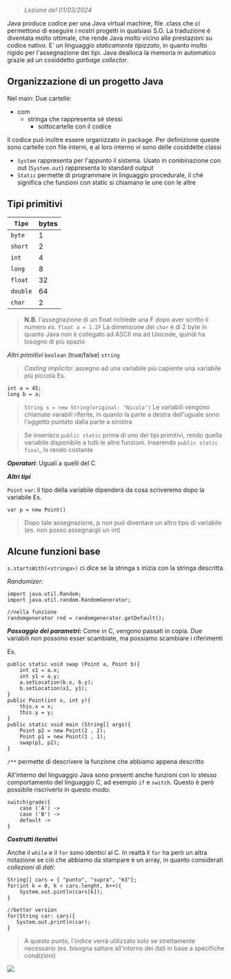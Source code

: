  > *Lezione del 01/03/2024*

Java produce codice per una Java virtual machine, file .class che ci permettono di eseguire i nostri progetti in qualsiasi S.O.
La traduzione è diventata molto ottimale, che rende Java molto vicino alle prestazioni su codice nativo.
E' un linguaggio *staticamente tipizzato*, in quanto molto rigido per l'assegnazione dei tipi.
Java dealloca la memoria in automatico grazie ad un cosiddetto *garbage collector*.

## Organizzazione di un progetto Java
Nel main:
Due cartelle:
- com
	- stringa che rappresenta sé stessi
		- sottocartelle con il codice

Il codice può inoltre essere organizzato in package. Per definizione queste sono cartelle con file interni, e al loro interno vi sono delle cosiddette classi
- ``System`` rappresenta per l'appunto il sistema. Usato in combinazione con out (``System.out``) rappresenta lo standard output
- ``Static`` permette di programmare in linguaggio procedurale, il ché significa che funzioni con static si chiamano le une con le altre

## Tipi primitivi

| ``Tipo``   | bytes |
| ---------- | ----- |
| ``byte``   | 1     |
| ``short``  | 2     |
| ``int``    | 4     |
| ``long``   | 8     |
| ``float``  | 32    |
| ``double`` | 64    |
| ``char``   | 2     |
> **N.B.** l'assegnazione di un float richiede una F dopo aver scritto il numero 
> *es.* ``float a = 1.2F``
> La dimensione dei ``char`` è di 2 byte in quanto Java non è collegato ad ASCII ma ad Unicode, quindi ha bisogno di più spazio

*Altri primitivi*
``boolean`` (true/false)
``string``

> *Casting implicito*: assegno ad una variabile più capiente una variabile più piccola
    Es. 
```
int a = 45;
long b = a;
````

> ``String s = new String(original: "Nicola")``
	Le variabili vengono chiamate varabili riferite, in quanto la parte a destra dell'uguale sono l'oggetto puntato dalla parte a sinistra

> Se inserisco ``public static`` prima di uno dei tipi primitivi, rendo quella variabile disponibile a tutti le altre funzioni. Inserendo ``public static final``, lo rendo costante

***Operatori***: Uguali a quelli del C

***Altri tipi***

``Point``
``var``: il tipo della variabile dipenderà da cosa scriveremo dopo la variabile
Es. 
```
var p = new Point()
```
> Dopo tale assegnazione, p non può diventare un altro tipo di variabile (es. non posso assegnargli un int)

## Alcune funzioni base
``s.startsWith(<stringa>)`` ci dice se la stringa s inizia con la stringa descritta

*Randomizer:* 
```
import java.util.Random;  
import java.util.random.RandomGenerator;

//nella funzione
randomgenerator rnd = randomgenerator.getDefault();
```

***Passaggio dei parametri:*** Come in C, vengono passati in copia. Due variabili non possono esser scambiate, ma possiamo scambiare i riferimenti

Es.
```
public static void swap (Point a, Point b){  
    int x1 = a.x;  
    int y1 = a.y;  
    a.setLocation(b.x, b.y);  
    b.setLocation(x1, y1);  
}  
public Point(int x, int y){  
    this.x = x;  
    this.y = y;  
}  
public static void main (String[] args){  
    Point p2 = new Point(2 , 2);  
    Point p1 = new Point(1 , 1);  
    swap(p1, p2);   
}
```

``/**`` permette di descrivere la funzione che abbiamo appena descritto

All'interno del linguaggio Java sono presenti anche funzioni con lo stesso comportamento del linguaggio C, ad esempio ``if`` e ``switch``.
Questo è però possibile riscriverlo in questo modo:
```
switch(grade){
	case ('A') ->
	case ('B') ->
	default ->
}
```
 
***Costrutti iterativi***

 Anche il ``while`` e il ``for`` sono identici al C.
 In realtà il ``for`` ha però un altra notazione se ciò che abbiamo da stampare è un array, in quanto considerati *collezioni di dati*:
 ```
 String[] cars = { "punto", "supra", "m3"};
 for(int k = 0, k < cars.lenght, k++){
	 System.out.pintln(cars[k]);
 }

//better version
for(String car: cars){
	System.out.println(car);
}
 ```
 > A questo punto, l'indice verrà utilizzato solo se strettamente necessario (es. bisogna saltare all'interno dei dati in base a specifiche condizioni)
 

![](Images/La%20funzione%20perfetta.png)